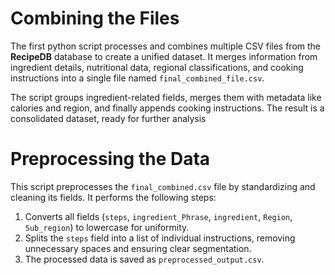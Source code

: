 
# Combining the Files

The first python script processes and combines multiple CSV files from the **RecipeDB** database to create a unified dataset. It merges information from ingredient details, nutritional data, regional classifications, and cooking instructions into a single file named `final_combined_file.csv`.

The script groups ingredient-related fields, merges them with metadata like calories and region, and finally appends cooking instructions. The result is a consolidated dataset, ready for further analysis


# Preprocessing the Data

This script preprocesses the `final_combined.csv` file by standardizing and cleaning its fields. It performs the following steps:  
1. Converts all fields (`steps`, `ingredient_Phrase`, `ingredient`, `Region`, `Sub_region`) to lowercase for uniformity.  
2. Splits the `steps` field into a list of individual instructions, removing unnecessary spaces and ensuring clear segmentation.
3. The processed data is saved as `preprocessed_output.csv`.

